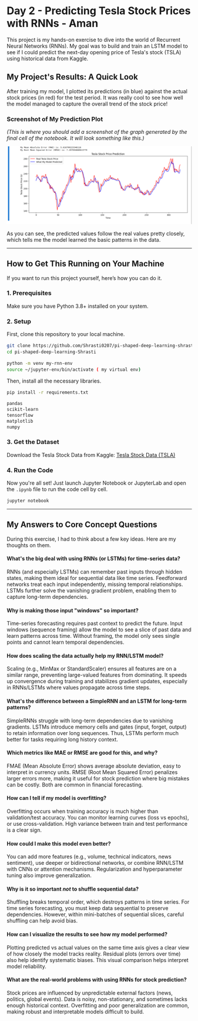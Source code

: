 # Day 2 - Predicting Tesla Stock Prices with RNNs - Aman

This project is my hands-on exercise to dive into the world of Recurrent Neural Networks (RNNs). My goal was to build and train an LSTM model to see if I could predict the next-day opening price of Tesla's stock (TSLA) using historical data from Kaggle.

## My Project's Results: A Quick Look

After training my model, I plotted its predictions (in blue) against the actual stock prices (in red) for the test period. It was really cool to see how well the model managed to capture the overall trend of the stock price!

### Screenshot of My Prediction Plot

*(This is where you should add a screenshot of the graph generated by the final cell of the notebook. It will look something like this.)*

![Tesla Stock Prediction Plot](Screenshots/image.png)

As you can see, the predicted values follow the real values pretty closely, which tells me the model learned the basic patterns in the data.

---

## How to Get This Running on Your Machine

If you want to run this project yourself, here’s how you can do it.

### 1. Prerequisites
Make sure you have Python 3.8+ installed on your system.

### 2. Setup
First, clone this repository to your local machine.

```bash
git clone https://github.com/Shrasti0207/pi-shaped-deep-learning-shrastigupta.git
cd pi-shaped-deep-learning-Shrasti
```


```bash
python -m venv my-rnn-env
source ~/jupyter-env/bin/activate ( my virtual env)
```

Then, install all the necessary libraries.

```bash
pip install -r requirements.txt
```
```
pandas
scikit-learn
tensorflow
matplotlib
numpy
```

### 3. Get the Dataset
Download the Tesla Stock Data from Kaggle: [Tesla Stock Data (TSLA)](https://www.kaggle.com/datasets/rpaguirregabiria/tesla-stock-data-updated-till-2023)


### 4. Run the Code
Now you're all set! Just launch Jupyter Notebook or JupyterLab and open the `.ipynb` file to run the code cell by cell.

```bash
jupyter notebook
```

---

## My Answers to Core Concept Questions

During this exercise, I had to think about a few key ideas. Here are my thoughts on them.

#### What's the big deal with using RNNs (or LSTMs) for time-series data?
RNNs (and especially LSTMs) can remember past inputs through hidden states, making them ideal for sequential data like time series. Feedforward networks treat each input independently, missing temporal relationships. LSTMs further solve the vanishing gradient problem, enabling them to capture long-term dependencies.

#### Why is making those input "windows" so important?
Time-series forecasting requires past context to predict the future. Input windows (sequence framing) allow the model to see a slice of past data and learn patterns across time. Without framing, the model only sees single points and cannot learn temporal dependencies.

#### How does scaling the data actually help my RNN/LSTM model?
Scaling (e.g., MinMax or StandardScaler) ensures all features are on a similar range, preventing large-valued features from dominating. It speeds up convergence during training and stabilizes gradient updates, especially in RNNs/LSTMs where values propagate across time steps.

#### What's the difference between a SimpleRNN and an LSTM for long-term patterns?
SimpleRNNs struggle with long-term dependencies due to vanishing gradients. LSTMs introduce memory cells and gates (input, forget, output) to retain information over long sequences. Thus, LSTMs perform much better for tasks requiring long history context.

#### Which metrics like MAE or RMSE are good for this, and why?
FMAE (Mean Absolute Error) shows average absolute deviation, easy to interpret in currency units. RMSE (Root Mean Squared Error) penalizes larger errors more, making it useful for stock prediction where big mistakes can be costly. Both are common in financial forecasting.

#### How can I tell if my model is overfitting?
Overfitting occurs when training accuracy is much higher than validation/test accuracy. You can monitor learning curves (loss vs epochs), or use cross-validation. High variance between train and test performance is a clear sign.

#### How could I make this model even better?
You can add more features (e.g., volume, technical indicators, news sentiment), use deeper or bidirectional networks, or combine RNN/LSTM with CNNs or attention mechanisms. Regularization and hyperparameter tuning also improve generalization.

#### Why is it so important *not* to shuffle sequential data?
Shuffling breaks temporal order, which destroys patterns in time series. For time series forecasting, you must keep data sequential to preserve dependencies. However, within mini-batches of sequential slices, careful shuffling can help avoid bias.

#### How can I visualize the results to see how my model performed?
Plotting predicted vs actual values on the same time axis gives a clear view of how closely the model tracks reality. Residual plots (errors over time) also help identify systematic biases. This visual comparison helps interpret model reliability.

#### What are the real-world problems with using RNNs for stock prediction?
Stock prices are influenced by unpredictable external factors (news, politics, global events). Data is noisy, non-stationary, and sometimes lacks enough historical context. Overfitting and poor generalization are common, making robust and interpretable models difficult to build.